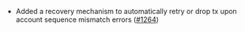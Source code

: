 *   Added a recovery mechanism to automatically retry or drop tx upon account
    sequence mismatch errors ([#1264](https://github.com/informalsystems/ibc-rs/issues/1264))
